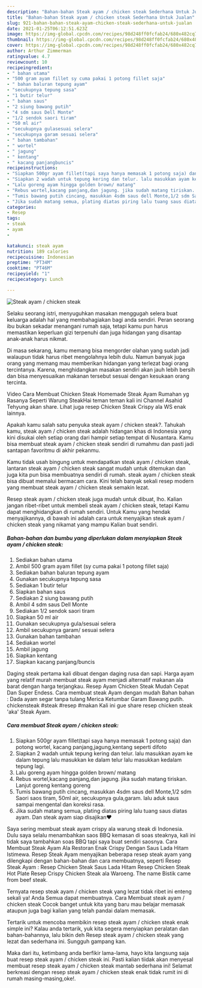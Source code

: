 ```yaml
---
description: "Bahan-bahan Steak ayam / chicken steak Sederhana Untuk Jualan"
title: "Bahan-bahan Steak ayam / chicken steak Sederhana Untuk Jualan"
slug: 921-bahan-bahan-steak-ayam-chicken-steak-sederhana-untuk-jualan
date: 2021-01-25T06:12:51.623Z
image: https://img-global.cpcdn.com/recipes/98d248ff0fcfab24/680x482cq70/steak-ayam-chicken-steak-foto-resep-utama.jpg
thumbnail: https://img-global.cpcdn.com/recipes/98d248ff0fcfab24/680x482cq70/steak-ayam-chicken-steak-foto-resep-utama.jpg
cover: https://img-global.cpcdn.com/recipes/98d248ff0fcfab24/680x482cq70/steak-ayam-chicken-steak-foto-resep-utama.jpg
author: Arthur Zimmerman
ratingvalue: 4.7
reviewcount: 10
recipeingredient:
- " bahan utama"
- "500 gram ayam fillet sy cuma pakai 1 potong fillet saja"
- " bahan baluran tepung ayam"
- "secukupnya tepung sasa"
- "1 butir telur"
- " bahan saus"
- "2 siung bawang putih"
- "4 sdm saus Dell Monte"
- "1/2 sendok saori tiram"
- "50 ml air"
- "secukupnya gulasesuai selera"
- "secukupnya garam sesuai selera"
- " bahan tambahan"
- " wortel"
- " jagung"
- " kentang"
- " kacang panjangbuncis"
recipeinstructions:
- "Siapkan 500gr ayam fillet(tapi saya hanya memasak 1 potong saja) dan potong wortel, kacang panjang,jagung,kentang seperti difoto"
- "Siapkan 2 wadah untuk tepung kering dan telur. lalu masukkan ayam ke dalam tepung lalu masukkan ke dalam telur lalu masukkan kedalam tepung lagi."
- "Lalu goreng ayam hingga golden brown/ matang"
- "Rebus wortel,kacang panjang,dan jagung. jika sudah matang tiriskan. Lanjut goreng kentang goreng"
- "Tumis bawang putih cincang, masukkan 4sdm saus dell Monte,1/2 sdm Saori saos tiram, 50ml air, secukupnya gula,garam. lalu aduk saus sampai mengental dan koreksi rasa."
- "Jika sudah matang semua, plating diatas piring lalu tuang saus diatas ayam. Dan steak ayam siap disajikan❤️"
categories:
- Resep
tags:
- steak
- ayam
- 

katakunci: steak ayam  
nutrition: 189 calories
recipecuisine: Indonesian
preptime: "PT34M"
cooktime: "PT46M"
recipeyield: "1"
recipecategory: Lunch

---
```



![Steak ayam / chicken steak](https://img-global.cpcdn.com/recipes/98d248ff0fcfab24/680x482cq70/steak-ayam-chicken-steak-foto-resep-utama.jpg)

Selaku seorang istri, menyuguhkan masakan menggugah selera buat keluarga adalah hal yang membahagiakan bagi anda sendiri. Peran seorang ibu bukan sekadar menangani rumah saja, tetapi kamu pun harus memastikan keperluan gizi terpenuhi dan juga hidangan yang disantap anak-anak harus nikmat.

Di masa  sekarang, kamu memang bisa mengorder olahan yang sudah jadi walaupun tidak harus ribet mengolahnya lebih dulu. Namun banyak juga orang yang memang mau memberikan hidangan yang terlezat bagi orang tercintanya. Karena, menghidangkan masakan sendiri akan jauh lebih bersih dan bisa menyesuaikan makanan tersebut sesuai dengan kesukaan orang tercinta. 

Video Cara Membuat Chicken Steak Homemade Steak Ayam Rumahan yg Rasanya Seperti Warung SteakHai teman teman kali ini Channel Asahid Tehyung akan share. Lihat juga resep Chicken Steak Crispy ala WS enak lainnya.

Apakah kamu salah satu penyuka steak ayam / chicken steak?. Tahukah kamu, steak ayam / chicken steak adalah hidangan khas di Indonesia yang kini disukai oleh setiap orang dari hampir setiap tempat di Nusantara. Kamu bisa membuat steak ayam / chicken steak sendiri di rumahmu dan pasti jadi santapan favoritmu di akhir pekanmu.

Kamu tidak usah bingung untuk mendapatkan steak ayam / chicken steak, lantaran steak ayam / chicken steak sangat mudah untuk ditemukan dan juga kita pun bisa membuatnya sendiri di rumah. steak ayam / chicken steak bisa dibuat memalui bermacam cara. Kini telah banyak sekali resep modern yang membuat steak ayam / chicken steak semakin lezat.

Resep steak ayam / chicken steak juga mudah untuk dibuat, lho. Kalian jangan ribet-ribet untuk membeli steak ayam / chicken steak, tetapi Kamu dapat menghidangkan di rumah sendiri. Untuk Kamu yang hendak menyajikannya, di bawah ini adalah cara untuk menyajikan steak ayam / chicken steak yang nikamat yang mampu Kalian buat sendiri.

<!--inarticleads1-->

##### Bahan-bahan dan bumbu yang diperlukan dalam menyiapkan Steak ayam / chicken steak:

1. Sediakan  bahan utama
1. Ambil 500 gram ayam fillet (sy cuma pakai 1 potong fillet saja)
1. Sediakan  bahan baluran tepung ayam
1. Gunakan secukupnya tepung sasa
1. Sediakan 1 butir telur
1. Siapkan  bahan saus
1. Sediakan 2 siung bawang putih
1. Ambil 4 sdm saus Dell Monte
1. Sediakan 1/2 sendok saori tiram
1. Siapkan 50 ml air
1. Gunakan secukupnya gula/sesuai selera
1. Ambil secukupnya garam/ sesuai selera
1. Gunakan  bahan tambahan
1. Sediakan  wortel
1. Ambil  jagung
1. Siapkan  kentang
1. Siapkan  kacang panjang/buncis


Daging steak pertama kali dibuat dengan daging rusa dan sapi. Harga ayam yang relatif murah membuat steak ayam menjadi alternatif makanan ala barat dengan harga terjangkau. Resep Ayam Chicken Steak Mudah Cepat Dan Super Endess. Cara membuat steak Ayam dengan mudah Bahan bahan : Dada ayam segar tanpa tulang Merica Ketumbar Garam Bawang putih. chickensteak #steak #resep #makan Kali ini gue share resep chicken steak &#39;aka&#39; Steak Ayam. 

<!--inarticleads2-->

##### Cara membuat Steak ayam / chicken steak:

1. Siapkan 500gr ayam fillet(tapi saya hanya memasak 1 potong saja) dan potong wortel, kacang panjang,jagung,kentang seperti difoto
1. Siapkan 2 wadah untuk tepung kering dan telur. lalu masukkan ayam ke dalam tepung lalu masukkan ke dalam telur lalu masukkan kedalam tepung lagi.
1. Lalu goreng ayam hingga golden brown/ matang
1. Rebus wortel,kacang panjang,dan jagung. jika sudah matang tiriskan. Lanjut goreng kentang goreng
1. Tumis bawang putih cincang, masukkan 4sdm saus dell Monte,1/2 sdm Saori saos tiram, 50ml air, secukupnya gula,garam. lalu aduk saus sampai mengental dan koreksi rasa.
1. Jika sudah matang semua, plating diatas piring lalu tuang saus diatas ayam. Dan steak ayam siap disajikan❤️


Saya sering membuat steak ayam crispy ala warung steak di Indonesia. Dulu saya selalu menambahkan saos BBQ kemasan di soas steaknya, kali ini tidak saya tambahkan soas BBQ tapi saya buat sendiri saosnya. Cara Membuat Steak Ayam Ala Restoran Enak Crispy Dengan Saus Lada Hitam Istimewa. Resep Steak Ayam menyajikan beberapa resep steak ayam yang dilengkapi dengan bahan-bahan dan cara membuatnya, seperti Resep Steak Ayam : Resep Chicken Steak Saus Lada Hitam Resep Chicken Steak Hot Plate Resep Crispy Chicken Steak ala Waroeng. The name Bistik came from beef steak. 

Ternyata resep steak ayam / chicken steak yang lezat tidak ribet ini enteng sekali ya! Anda Semua dapat membuatnya. Cara Membuat steak ayam / chicken steak Cocok banget untuk kita yang baru mau belajar memasak ataupun juga bagi kalian yang telah pandai dalam memasak.

Tertarik untuk mencoba membikin resep steak ayam / chicken steak enak simple ini? Kalau anda tertarik, yuk kita segera menyiapkan peralatan dan bahan-bahannya, lalu bikin deh Resep steak ayam / chicken steak yang lezat dan sederhana ini. Sungguh gampang kan. 

Maka dari itu, ketimbang anda berfikir lama-lama, hayo kita langsung saja buat resep steak ayam / chicken steak ini. Pasti kalian tiidak akan menyesal membuat resep steak ayam / chicken steak mantab sederhana ini! Selamat berkreasi dengan resep steak ayam / chicken steak enak tidak rumit ini di rumah masing-masing,oke!.

